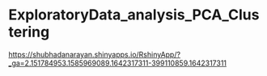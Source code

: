 # ExploratoryData_analysis_PCA_Clustering

https://shubhadanarayan.shinyapps.io/RshinyApp/?_ga=2.151784953.1585969089.1642317311-399110859.1642317311
